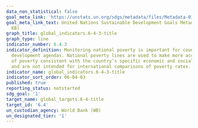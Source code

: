 ```yaml
---
data_non_statistical: false
goal_meta_link: 'https://unstats.un.org/sdgs/metadata/files/Metadata-01-02-01.pdf '
goal_meta_link_text: United Nations Sustainable Development Goals Metadata (PDF 98.2
  KB)
graph_title: global_indicators.6-4-3-title
graph_type: line
indicator_number: 6.4.3
indicator_definition: Monitoring national poverty is important for country-specific
  development agendas. National poverty lines are used to make more accurate estimates
  of poverty consistent with the country’s specific economic and social circumstances,
  and are not intended for international comparisons of poverty rates.
indicator_name: global_indicators.6-4-3-title
indicator_sort_order: 06-04-03
published: true
reporting_status: notstarted
sdg_goal: '1'
target_name: global_targets.6-4-title
target_id: '6.4'
un_custodian_agency: World Bank (WB)
un_designated_tier: '1'
---
```

